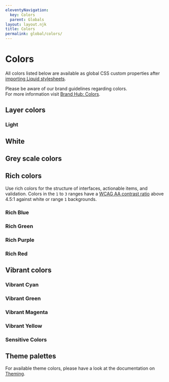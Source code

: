 ```yaml
---
eleventyNavigation:
  key: Colors
  parent: Globals
layout: layout.njk
title: Colors
permalink: global/colors/
---
```


# Colors

All colors listed below are available as global CSS custom properties after [importing Liquid stylesheets](introduction/getting-started/#import-stylesheets).

<ld-notice mode="warning">
  Please be aware of our brand guidelines regarding colors.
  <br />
  For more information visit <a href="https://brand-hub.merckgroup.com/en/design-basics/colors.html" rel="noreferrer noopener" target="_blank">Brand Hub: Colors</a>.
</ld-notice>

## Layer colors

### Light

<docs-color var="--ld-layer-2"></docs-color>
<docs-color var="--ld-layer-1"></docs-color>
<docs-color var="--ld-layer-0"></docs-color>

## White

<docs-color var="--ld-col-wht"></docs-color>
<docs-color var="--ld-col-wht-alpha-highest"></docs-color>
<docs-color var="--ld-col-wht-alpha-high"></docs-color>
<docs-color is-transparent var="--ld-col-wht-alpha-medium"></docs-color>
<docs-color is-transparent var="--ld-col-wht-alpha-low"></docs-color>
<docs-color is-transparent var="--ld-col-wht-alpha-lowest"></docs-color>

## Grey scale colors

<docs-color var="--ld-col-neutral-010"></docs-color>
<docs-color var="--ld-col-neutral-050"></docs-color>
<docs-color var="--ld-col-neutral-100"></docs-color>
<docs-color var="--ld-col-neutral-200"></docs-color>
<docs-color var="--ld-col-neutral-300"></docs-color>
<docs-color var="--ld-col-neutral-400"></docs-color>
<docs-color var="--ld-col-neutral-500"></docs-color>
<docs-color var="--ld-col-neutral-600"></docs-color>
<docs-color var="--ld-col-neutral-700"></docs-color>
<docs-color var="--ld-col-neutral-800"></docs-color>
<docs-color var="--ld-col-neutral-900"></docs-color>

## Rich colors

Use rich colors for the structure of interfaces, actionable items, and validation. Colors in the `1` to `3` ranges have a [WCAG AA contrast ratio](https://www.w3.org/TR/UNDERSTANDING-WCAG20/visual-audio-contrast-contrast.html) above 4.5:1 against white or range `1` backgrounds.

### Rich Blue

<docs-color var="--ld-col-rb-010"></docs-color>
<docs-color var="--ld-col-rb-050"></docs-color>
<docs-color var="--ld-col-rb-100"></docs-color>
<docs-color var="--ld-col-rb-200"></docs-color>
<docs-color var="--ld-col-rb-300"></docs-color>
<docs-color var="--ld-col-rb-400"></docs-color>
<docs-color var="--ld-col-rb-500"></docs-color>
<docs-color var="--ld-col-rb-600"></docs-color>
<docs-color var="--ld-col-rb-700"></docs-color>
<docs-color var="--ld-col-rb-800"></docs-color>
<docs-color var="--ld-col-rb-900"></docs-color>
<docs-color is-transparent var="--ld-col-rb-alpha-low"></docs-color>
<docs-color is-transparent var="--ld-col-rb-alpha-lowest"></docs-color>

### Rich Green

<docs-color var="--ld-col-rg-010"></docs-color>
<docs-color var="--ld-col-rg-050"></docs-color>
<docs-color var="--ld-col-rg-100"></docs-color>
<docs-color var="--ld-col-rg-200"></docs-color>
<docs-color var="--ld-col-rg-300"></docs-color>
<docs-color var="--ld-col-rg-400"></docs-color>
<docs-color var="--ld-col-rg-500"></docs-color>
<docs-color var="--ld-col-rg-600"></docs-color>
<docs-color var="--ld-col-rg-700"></docs-color>
<docs-color var="--ld-col-rg-800"></docs-color>
<docs-color var="--ld-col-rg-900"></docs-color>
<docs-color is-transparent var="--ld-col-rg-alpha-low"></docs-color>
<docs-color is-transparent var="--ld-col-rg-alpha-lowest"></docs-color>

### Rich Purple

<docs-color var="--ld-col-rp-010"></docs-color>
<docs-color var="--ld-col-rp-050"></docs-color>
<docs-color var="--ld-col-rp-100"></docs-color>
<docs-color var="--ld-col-rp-200"></docs-color>
<docs-color var="--ld-col-rp-300"></docs-color>
<docs-color var="--ld-col-rp-400"></docs-color>
<docs-color var="--ld-col-rp-500"></docs-color>
<docs-color var="--ld-col-rp-600"></docs-color>
<docs-color var="--ld-col-rp-700"></docs-color>
<docs-color var="--ld-col-rp-800"></docs-color>
<docs-color var="--ld-col-rp-900"></docs-color>
<docs-color is-transparent var="--ld-col-rp-alpha-low"></docs-color>
<docs-color is-transparent var="--ld-col-rp-alpha-lowest"></docs-color>

### Rich Red

<docs-color var="--ld-col-rr-010"></docs-color>
<docs-color var="--ld-col-rr-050"></docs-color>
<docs-color var="--ld-col-rr-100"></docs-color>
<docs-color var="--ld-col-rr-200"></docs-color>
<docs-color var="--ld-col-rr-300"></docs-color>
<docs-color var="--ld-col-rr-400"></docs-color>
<docs-color var="--ld-col-rr-500"></docs-color>
<docs-color var="--ld-col-rr-600"></docs-color>
<docs-color var="--ld-col-rr-700"></docs-color>
<docs-color var="--ld-col-rr-800"></docs-color>
<docs-color var="--ld-col-rr-900"></docs-color>
<docs-color is-transparent var="--ld-col-rr-alpha-low"></docs-color>
<docs-color is-transparent var="--ld-col-rr-alpha-lowest"></docs-color>

## Vibrant colors

### Vibrant Cyan

<docs-color var="--ld-col-vc-010"></docs-color>
<docs-color var="--ld-col-vc-050"></docs-color>
<docs-color var="--ld-col-vc-100"></docs-color>
<docs-color var="--ld-col-vc-200"></docs-color>
<docs-color var="--ld-col-vc-300"></docs-color>
<docs-color var="--ld-col-vc-400"></docs-color>
<docs-color var="--ld-col-vc-500"></docs-color>
<docs-color var="--ld-col-vc-600"></docs-color>
<docs-color var="--ld-col-vc-700"></docs-color>
<docs-color var="--ld-col-vc-800"></docs-color>
<docs-color var="--ld-col-vc-900"></docs-color>
<docs-color is-transparent var="--ld-col-vc-alpha-low"></docs-color>
<docs-color is-transparent var="--ld-col-vc-alpha-lowest"></docs-color>

### Vibrant Green

<docs-color var="--ld-col-vg-010"></docs-color>
<docs-color var="--ld-col-vg-050"></docs-color>
<docs-color var="--ld-col-vg-100"></docs-color>
<docs-color var="--ld-col-vg-200"></docs-color>
<docs-color var="--ld-col-vg-300"></docs-color>
<docs-color var="--ld-col-vg-400"></docs-color>
<docs-color var="--ld-col-vg-500"></docs-color>
<docs-color var="--ld-col-vg-600"></docs-color>
<docs-color var="--ld-col-vg-700"></docs-color>
<docs-color var="--ld-col-vg-800"></docs-color>
<docs-color var="--ld-col-vg-900"></docs-color>
<docs-color is-transparent var="--ld-col-vg-alpha-low"></docs-color>
<docs-color is-transparent var="--ld-col-vg-alpha-lowest"></docs-color>

### Vibrant Magenta

<docs-color var="--ld-col-vm-010"></docs-color>
<docs-color var="--ld-col-vm-050"></docs-color>
<docs-color var="--ld-col-vm-100"></docs-color>
<docs-color var="--ld-col-vm-200"></docs-color>
<docs-color var="--ld-col-vm-300"></docs-color>
<docs-color var="--ld-col-vm-400"></docs-color>
<docs-color var="--ld-col-vm-500"></docs-color>
<docs-color var="--ld-col-vm-600"></docs-color>
<docs-color var="--ld-col-vm-700"></docs-color>
<docs-color var="--ld-col-vm-800"></docs-color>
<docs-color var="--ld-col-vm-900"></docs-color>
<docs-color is-transparent var="--ld-col-vm-alpha-low"></docs-color>
<docs-color is-transparent var="--ld-col-vm-alpha-lowest"></docs-color>

### Vibrant Yellow

<docs-color var="--ld-col-vy-010"></docs-color>
<docs-color var="--ld-col-vy-050"></docs-color>
<docs-color var="--ld-col-vy-100"></docs-color>
<docs-color var="--ld-col-vy-200"></docs-color>
<docs-color var="--ld-col-vy-300"></docs-color>
<docs-color var="--ld-col-vy-400"></docs-color>
<docs-color var="--ld-col-vy-500"></docs-color>
<docs-color var="--ld-col-vy-600"></docs-color>
<docs-color var="--ld-col-vy-700"></docs-color>
<docs-color var="--ld-col-vy-800"></docs-color>
<docs-color var="--ld-col-vy-900"></docs-color>
<docs-color is-transparent var="--ld-col-vy-alpha-low"></docs-color>
<docs-color is-transparent var="--ld-col-vy-alpha-lowest"></docs-color>

### Sensitive Colors

<docs-color var="--ld-col-sb"></docs-color>
<docs-color var="--ld-col-sg"></docs-color>
<docs-color var="--ld-col-sp"></docs-color>
<docs-color var="--ld-col-sy"></docs-color>

## Theme palettes

For available theme colors, please have a look at the documentation on [Theming](global/theming/).
